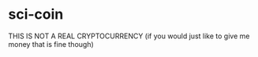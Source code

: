 # sci-coin
THIS IS NOT A REAL CRYPTOCURRENCY (if you would just like to give me money that is fine though)
